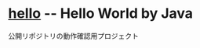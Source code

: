 # [hello] -- Hello World by Java

公開リポジトリの動作確認用プロジェクト

[hello]: https://github.com/acute-sc/hello "acute-sc/hello: Hello World by Java"